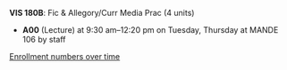 **VIS 180B**: Fic & Allegory/Curr Media Prac (4 units)

- **A00** (Lecture) at 9:30 am–12:20 pm on Tuesday, Thursday at MANDE 106 by staff

[Enrollment numbers over time](./VIS180B.tsv)
